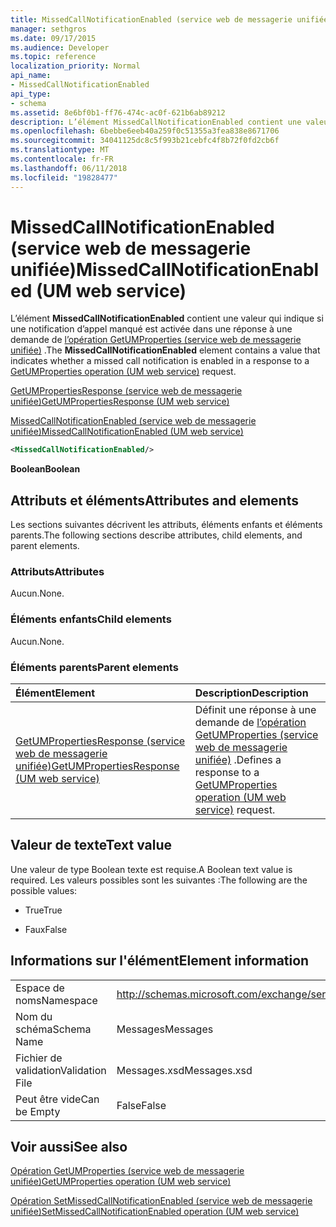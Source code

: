 ```yaml
---
title: MissedCallNotificationEnabled (service web de messagerie unifiée)
manager: sethgros
ms.date: 09/17/2015
ms.audience: Developer
ms.topic: reference
localization_priority: Normal
api_name:
- MissedCallNotificationEnabled
api_type:
- schema
ms.assetid: 8e6bf0b1-ff76-474c-ac0f-621b6ab89212
description: L’élément MissedCallNotificationEnabled contient une valeur qui indique si une notification d’appel manqué est activée dans une réponse à une demande d’opération (service web de messagerie unifiée) GetUMProperties.
ms.openlocfilehash: 6bebbe6eeb40a259f0c51355a3fea838e8671706
ms.sourcegitcommit: 34041125dc8c5f993b21cebfc4f8b72f0fd2cb6f
ms.translationtype: MT
ms.contentlocale: fr-FR
ms.lasthandoff: 06/11/2018
ms.locfileid: "19828477"
---
```

# <a name="missedcallnotificationenabled-um-web-service"></a><span data-ttu-id="ec1ca-103">MissedCallNotificationEnabled (service web de messagerie unifiée)</span><span class="sxs-lookup"><span data-stu-id="ec1ca-103">MissedCallNotificationEnabled (UM web service)</span></span>

<span data-ttu-id="ec1ca-104">L’élément **MissedCallNotificationEnabled** contient une valeur qui indique si une notification d’appel manqué est activée dans une réponse à une demande de [l’opération GetUMProperties (service web de messagerie unifiée)](getumproperties-operation-um-web-service.md) .</span><span class="sxs-lookup"><span data-stu-id="ec1ca-104">The **MissedCallNotificationEnabled** element contains a value that indicates whether a missed call notification is enabled in a response to a [GetUMProperties operation (UM web service)](getumproperties-operation-um-web-service.md) request.</span></span> 
  
[<span data-ttu-id="ec1ca-105">GetUMPropertiesResponse (service web de messagerie unifiée)</span><span class="sxs-lookup"><span data-stu-id="ec1ca-105">GetUMPropertiesResponse (UM web service)</span></span>](getumpropertiesresponse-um-web-service.md)
  
[<span data-ttu-id="ec1ca-106">MissedCallNotificationEnabled (service web de messagerie unifiée)</span><span class="sxs-lookup"><span data-stu-id="ec1ca-106">MissedCallNotificationEnabled (UM web service)</span></span>](missedcallnotificationenabled-um-web-service.md)
  
```xml
<MissedCallNotificationEnabled/>
```

 <span data-ttu-id="ec1ca-107">**Boolean**</span><span class="sxs-lookup"><span data-stu-id="ec1ca-107">**Boolean**</span></span>
## <a name="attributes-and-elements"></a><span data-ttu-id="ec1ca-108">Attributs et éléments</span><span class="sxs-lookup"><span data-stu-id="ec1ca-108">Attributes and elements</span></span>

<span data-ttu-id="ec1ca-109">Les sections suivantes décrivent les attributs, éléments enfants et éléments parents.</span><span class="sxs-lookup"><span data-stu-id="ec1ca-109">The following sections describe attributes, child elements, and parent elements.</span></span>
  
### <a name="attributes"></a><span data-ttu-id="ec1ca-110">Attributs</span><span class="sxs-lookup"><span data-stu-id="ec1ca-110">Attributes</span></span>

<span data-ttu-id="ec1ca-111">Aucun.</span><span class="sxs-lookup"><span data-stu-id="ec1ca-111">None.</span></span>
  
### <a name="child-elements"></a><span data-ttu-id="ec1ca-112">Éléments enfants</span><span class="sxs-lookup"><span data-stu-id="ec1ca-112">Child elements</span></span>

<span data-ttu-id="ec1ca-113">Aucun.</span><span class="sxs-lookup"><span data-stu-id="ec1ca-113">None.</span></span>
  
### <a name="parent-elements"></a><span data-ttu-id="ec1ca-114">Éléments parents</span><span class="sxs-lookup"><span data-stu-id="ec1ca-114">Parent elements</span></span>

|<span data-ttu-id="ec1ca-115">**Élément**</span><span class="sxs-lookup"><span data-stu-id="ec1ca-115">**Element**</span></span>|<span data-ttu-id="ec1ca-116">**Description**</span><span class="sxs-lookup"><span data-stu-id="ec1ca-116">**Description**</span></span>|
|:-----|:-----|
|[<span data-ttu-id="ec1ca-117">GetUMPropertiesResponse (service web de messagerie unifiée)</span><span class="sxs-lookup"><span data-stu-id="ec1ca-117">GetUMPropertiesResponse (UM web service)</span></span>](getumpropertiesresponse-um-web-service.md) <br/> |<span data-ttu-id="ec1ca-118">Définit une réponse à une demande de [l’opération GetUMProperties (service web de messagerie unifiée)](getumproperties-operation-um-web-service.md) .</span><span class="sxs-lookup"><span data-stu-id="ec1ca-118">Defines a response to a [GetUMProperties operation (UM web service)](getumproperties-operation-um-web-service.md) request.</span></span>  <br/> |
   
## <a name="text-value"></a><span data-ttu-id="ec1ca-119">Valeur de texte</span><span class="sxs-lookup"><span data-stu-id="ec1ca-119">Text value</span></span>

<span data-ttu-id="ec1ca-120">Une valeur de type Boolean texte est requise.</span><span class="sxs-lookup"><span data-stu-id="ec1ca-120">A Boolean text value is required.</span></span> <span data-ttu-id="ec1ca-121">Les valeurs possibles sont les suivantes :</span><span class="sxs-lookup"><span data-stu-id="ec1ca-121">The following are the possible values:</span></span>
  
- <span data-ttu-id="ec1ca-122">True</span><span class="sxs-lookup"><span data-stu-id="ec1ca-122">True</span></span>
    
- <span data-ttu-id="ec1ca-123">Faux</span><span class="sxs-lookup"><span data-stu-id="ec1ca-123">False</span></span>
    
## <a name="element-information"></a><span data-ttu-id="ec1ca-124">Informations sur l'élément</span><span class="sxs-lookup"><span data-stu-id="ec1ca-124">Element information</span></span>

|||
|:-----|:-----|
|<span data-ttu-id="ec1ca-125">Espace de noms</span><span class="sxs-lookup"><span data-stu-id="ec1ca-125">Namespace</span></span>  <br/> |http://schemas.microsoft.com/exchange/services/2006/messages  <br/> |
|<span data-ttu-id="ec1ca-126">Nom du schéma</span><span class="sxs-lookup"><span data-stu-id="ec1ca-126">Schema Name</span></span>  <br/> |<span data-ttu-id="ec1ca-127">Messages</span><span class="sxs-lookup"><span data-stu-id="ec1ca-127">Messages</span></span>  <br/> |
|<span data-ttu-id="ec1ca-128">Fichier de validation</span><span class="sxs-lookup"><span data-stu-id="ec1ca-128">Validation File</span></span>  <br/> |<span data-ttu-id="ec1ca-129">Messages.xsd</span><span class="sxs-lookup"><span data-stu-id="ec1ca-129">Messages.xsd</span></span>  <br/> |
|<span data-ttu-id="ec1ca-130">Peut être vide</span><span class="sxs-lookup"><span data-stu-id="ec1ca-130">Can be Empty</span></span>  <br/> |<span data-ttu-id="ec1ca-131">False</span><span class="sxs-lookup"><span data-stu-id="ec1ca-131">False</span></span>  <br/> |
   
## <a name="see-also"></a><span data-ttu-id="ec1ca-132">Voir aussi</span><span class="sxs-lookup"><span data-stu-id="ec1ca-132">See also</span></span>



[<span data-ttu-id="ec1ca-133">Opération GetUMProperties (service web de messagerie unifiée)</span><span class="sxs-lookup"><span data-stu-id="ec1ca-133">GetUMProperties operation (UM web service)</span></span>](getumproperties-operation-um-web-service.md)
  
[<span data-ttu-id="ec1ca-134">Opération SetMissedCallNotificationEnabled (service web de messagerie unifiée)</span><span class="sxs-lookup"><span data-stu-id="ec1ca-134">SetMissedCallNotificationEnabled operation (UM web service)</span></span>](setmissedcallnotificationenabled-operation-um-web-service.md)

